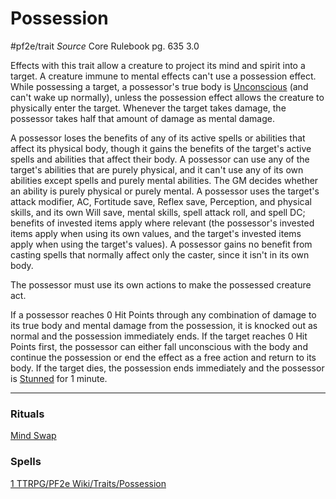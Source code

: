# Possession
#pf2e/trait 
*Source* Core Rulebook pg. 635 3.0

Effects with this trait allow a creature to project its mind and spirit into a target. A creature immune to mental effects can't use a possession effect. While possessing a target, a possessor's true body is [Unconscious](../Conditions/Unconscious.md) (and can't wake up normally), unless the possession effect allows the creature to physically enter the target. Whenever the target takes damage, the possessor takes half that amount of damage as mental damage.

A possessor loses the benefits of any of its active spells or abilities that affect its physical body, though it gains the benefits of the target's active spells and abilities that affect their body. A possessor can use any of the target's abilities that are purely physical, and it can't use any of its own abilities except spells and purely mental abilities. The GM decides whether an ability is purely physical or purely mental. A possessor uses the target's attack modifier, AC, Fortitude save, Reflex save, Perception, and physical skills, and its own Will save, mental skills, spell attack roll, and spell DC; benefits of invested items apply where relevant (the possessor's invested items apply when using its own values, and the target's invested items apply when using the target's values). A possessor gains no benefit from casting spells that normally affect only the caster, since it isn't in its own body.

The possessor must use its own actions to make the possessed creature act.

If a possessor reaches 0 Hit Points through any combination of damage to its true body and mental damage from the possession, it is knocked out as normal and the possession immediately ends. If the target reaches 0 Hit Points first, the possessor can either fall unconscious with the body and continue the possession or end the effect as a free action and return to its body. If the target dies, the possession ends immediately and the possessor is [Stunned](../Conditions/Stunned.md) for 1 minute.

---

### Rituals
[Mind Swap](Mind%20Swap.md)

### Spells
[1 TTRPG/PF2e Wiki/Traits/Possession](1%20TTRPG/PF2e%20Wiki/Traits/Possession)